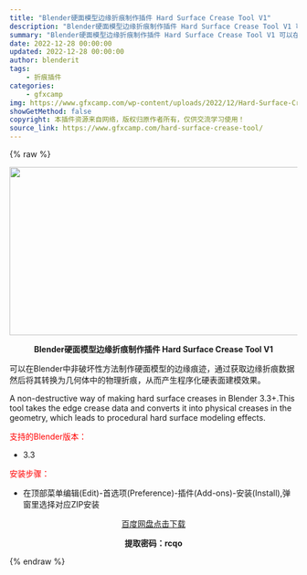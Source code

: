 ```yaml
---
title: "Blender硬面模型边缘折痕制作插件 Hard Surface Crease Tool V1"
description: "Blender硬面模型边缘折痕制作插件 Hard Surface Crease Tool V1 可以在Blender中非破坏性方法制作硬面模型的边缘痕迹，通过获取边缘折痕数据然后将其转换为几何体中的物..."
summary: "Blender硬面模型边缘折痕制作插件 Hard Surface Crease Tool V1 可以在Blender中非破坏性方法制作硬面模型的边缘痕迹，通过获取边缘折痕数据然后将其转换为几何体中的物..."
date: 2022-12-28 00:00:00
updated: 2022-12-28 00:00:00
author: blenderit
tags: 
    - 折痕插件
categories:
    - gfxcamp
img: https://www.gfxcamp.com/wp-content/uploads/2022/12/Hard-Surface-Crease-Tool-V1.jpg
showGetMethod: false
copyright: 本插件资源来自网络，版权归原作者所有，仅供交流学习使用！
source_link: https://www.gfxcamp.com/hard-surface-crease-tool/
---
```


{% raw %}
<div><p><img decoding="async" class="aligncenter size-full wp-image-109212" src="https://www.gfxcamp.com/wp-content/uploads/2022/12/Hard-Surface-Crease-Tool-V1.jpg" data-src="https://www.gfxcamp.com/wp-content/uploads/2022/12/Hard-Surface-Crease-Tool-V1.jpg" alt="" width="590" height="295" data-srcset="https://www.gfxcamp.com/wp-content/uploads/2022/12/Hard-Surface-Crease-Tool-V1.jpg 590w, https://www.gfxcamp.com/wp-content/uploads/2022/12/Hard-Surface-Crease-Tool-V1-150x75.jpg 150w" data-sizes="(max-width: 590px) 100vw, 590px"></p><p style="text-align: center;"><strong>Blender硬面模型边缘折痕制作插件 Hard Surface Crease Tool V1</strong></p><p>可以在Blender中非破坏性方法制作硬面模型的边缘痕迹，通过获取边缘折痕数据然后将其转换为几何体中的物理折痕，从而产生程序化硬表面建模效果。</p><p>A non-destructive way of making hard surface creases in Blender 3.3+.This tool takes the edge crease data and converts it into physical creases in the geometry, which leads to procedural hard surface modeling effects.</p><p style="text-align: left;"><span style="color: #ff0000;">支持的Blender版本：</span></p><ul>
<li style="text-align: left;">3.3</li>
</ul><p style="text-align: left;"><span style="color: #ff0000;">安装步骤：</span></p><ul>
<li>在顶部菜单编辑(Edit)-首选项(Preference)-插件(Add-ons)-安装(Install),弹窗里选择对应ZIP安装</li>
</ul><p style="text-align: center;"><a class="maxbutton-3 maxbutton maxbutton-baidu" target="_blank" rel="noopener" href="https://pan.baidu.com/s/1kupKTkx8_0zJtKMVJ-xAXg?pwd=rcqo"><span class="mb-text">百度网盘点击下载</span></a></p><p style="text-align: center;"><strong>提取密码：rcqo</strong></p></div>
<div style="display: none">gfxcamp</div>
{% endraw %}